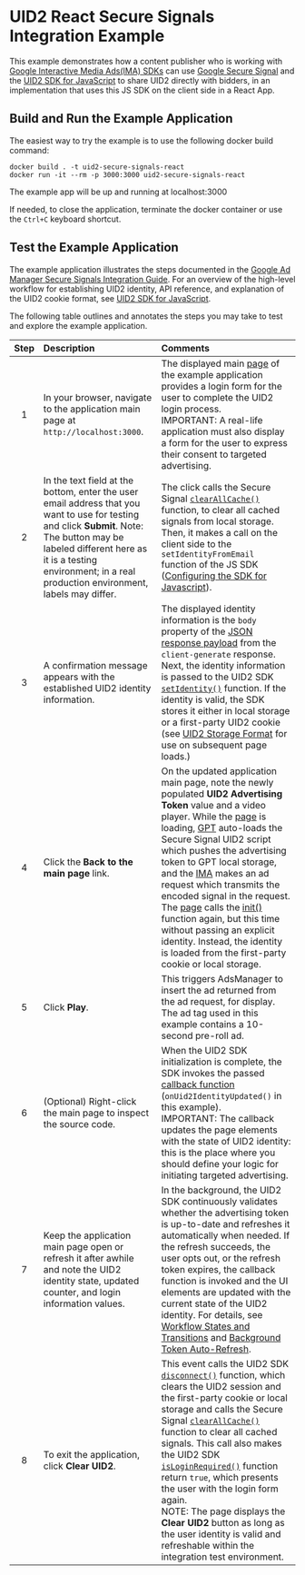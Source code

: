 # UID2 React Secure Signals Integration Example

This example demonstrates how a content publisher who is working with [Google Interactive Media Ads(IMA) SDKs](https://developers.google.com/interactive-media-ads/docs/sdks/html5/client-side) can use [Google Secure Signal](https://support.google.com/admanager/answer/10488752) and the [UID2 SDK for JavaScript](https://unifiedid.com/docs/sdks/sdk-ref-javascript) to share UID2 directly with bidders, in an implementation that uses this JS SDK on the client side in a React App.

## Build and Run the Example Application

The easiest way to try the example is to use the following docker build command:

```
docker build . -t uid2-secure-signals-react
docker run -it --rm -p 3000:3000 uid2-secure-signals-react
```

The example app will be up and running at localhost:3000

If needed, to close the application, terminate the docker container or use the `Ctrl+C` keyboard shortcut.

## Test the Example Application

The example application illustrates the steps documented in the [Google Ad Manager Secure Signals Integration Guide](https://unifiedid.com/docs/guides/integration-google-ss). For an overview of the high-level workflow for establishing UID2 identity, API reference, and explanation of the UID2 cookie format, see [UID2 SDK for JavaScript](https://unifiedid.com/docs/sdks/client-side-identity).

The following table outlines and annotates the steps you may take to test and explore the example application.

| Step | Description                                                                                                                                                                                                                                              | Comments                                                                                                                                                                                                                                                                                                                                                                                                                                                                                                                                                                                                                                                                                                                                                                                                     |
| :--: | :------------------------------------------------------------------------------------------------------------------------------------------------------------------------------------------------------------------------------------------------------- | :----------------------------------------------------------------------------------------------------------------------------------------------------------------------------------------------------------------------------------------------------------------------------------------------------------------------------------------------------------------------------------------------------------------------------------------------------------------------------------------------------------------------------------------------------------------------------------------------------------------------------------------------------------------------------------------------------------------------------------------------------------------------------------------------------------- |
|  1   | In your browser, navigate to the application main page at `http://localhost:3000`.                                                                                                                                                                       | The displayed main [page](src/SecureSignalsApp.tsx) of the example application provides a login form for the user to complete the UID2 login process.</br>IMPORTANT: A real-life application must also display a form for the user to express their consent to targeted advertising.                                                                                                                                                                                                                                                                                                                                                                                                                                                                                                                         |
|  2   | In the text field at the bottom, enter the user email address that you want to use for testing and click **Submit**. Note: The button may be labeled different here as it is a testing environment; in a real production environment, labels may differ. | The click calls the Secure Signal [`clearAllCache()`](https://developers.google.com/publisher-tag/reference#googletag.secureSignals.SecureSignalProvidersArray_clearAllCache) function, to clear all cached signals from local storage. Then, it makes a call on the client side to the `setIdentityFromEmail` function of the JS SDK ([Configuring the SDK for Javascript](https://unifiedid.com/docs/guides/integration-javascript-client-side#configure-the-sdk-for-javascript)).                                                                                                                                                                                                                                                                                                                         |
|  3   | A confirmation message appears with the established UID2 identity information.                                                                                                                                                                           | The displayed identity information is the `body` property of the [JSON response payload](https://unifiedid.com/docs/endpoints/post-token-generate#decrypted-json-response-format) from the `client-generate` response. Next, the identity information is passed to the UID2 SDK [`setIdentity()`](https://unifiedid.com/docs/sdks/sdk-ref-javascript#setidentityidentity-identity-void) function. If the identity is valid, the SDK stores it either in local storage or a first-party UID2 cookie (see [UID2 Storage Format](https://unifiedid.com/docs/sdks/sdk-ref-javascript#uid2-storage-format) for use on subsequent page loads.)                                                                                                                                                                     |
|  4   | Click the **Back to the main page** link.                                                                                                                                                                                                                | On the updated application main page, note the newly populated **UID2 Advertising Token** value and a video player. While the [page](src/SecureSignalsApp.tsx) is loading, [GPT](https://developers.google.com/publisher-tag/reference#googletag) auto-loads the Secure Signal UID2 script which pushes the advertising token to GPT local storage, and the [IMA](https://developers.google.com/interactive-media-ads/docs/sdks/html5/client-side) makes an ad request which transmits the encoded signal in the request. The [page](src/SecureSignalsApp.tsx) calls the [init()](https://unifiedid.com/docs/sdks/sdk-ref-javascript#initopts-object-void) function again, but this time without passing an explicit identity. Instead, the identity is loaded from the first-party cookie or local storage. |
|  5   | Click **Play**.                                                                                                                                                                                                                                          | This triggers AdsManager to insert the ad returned from the ad request, for display. The ad tag used in this example contains a 10-second pre-roll ad.                                                                                                                                                                                                                                                                                                                                                                                                                                                                                                                                                                                                                                                       |
|  6   | (Optional) Right-click the main page to inspect the source code.                                                                                                                                                                                         | When the UID2 SDK initialization is complete, the SDK invokes the passed [callback function](https://unifiedid.com/docs/sdks/client-side-identity#callback-function) (`onUid2IdentityUpdated()` in this example).</br>IMPORTANT: The callback updates the page elements with the state of UID2 identity: this is the place where you should define your logic for initiating targeted advertising.                                                                                                                                                                                                                                                                                                                                                                                                           |
|  7   | Keep the application main page open or refresh it after awhile and note the UID2 identity state, updated counter, and login information values.                                                                                                          | In the background, the UID2 SDK continuously validates whether the advertising token is up-to-date and refreshes it automatically when needed. If the refresh succeeds, the user opts out, or the refresh token expires, the callback function is invoked and the UI elements are updated with the current state of the UID2 identity. For details, see [Workflow States and Transitions](https://unifiedid.com/docs/sdks/client-side-identity#workflow-states-and-transitions) and [Background Token Auto-Refresh](https://unifiedid.com/docs/sdks/client-side-identity#background-token-auto-refresh).                                                                                                                                                                                                     |
|  8   | To exit the application, click **Clear UID2**.                                                                                                                                                                                                           | This event calls the UID2 SDK [`disconnect()`](https://unifiedid.com/docs/sdks/sdk-ref-javascript#disconnect-void) function, which clears the UID2 session and the first-party cookie or local storage and calls the Secure Signal [`clearAllCache()`](https://developers.google.com/publisher-tag/reference#googletag.secureSignals.SecureSignalProvidersArray_clearAllCache) function to clear all cached signals. This call also makes the UID2 SDK [`isLoginRequired()`](https://unifiedid.com/docs/sdks/sdk-ref-javascript#isloginrequired-boolean) function return `true`, which presents the user with the login form again.<br/> NOTE: The page displays the **Clear UID2** button as long as the user identity is valid and refreshable within the integration test environment.                    |
